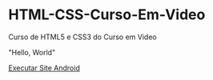 # HTML-CSS-Curso-Em-Video
 Curso de HTML5 e CSS3 do Curso em Video

"Hello, World"

<a href="https://mateusskv9.github.io/HTML-CSS-Curso-Em-Video/modulo-02/desafios/d010/android">Executar Site Android</a>
